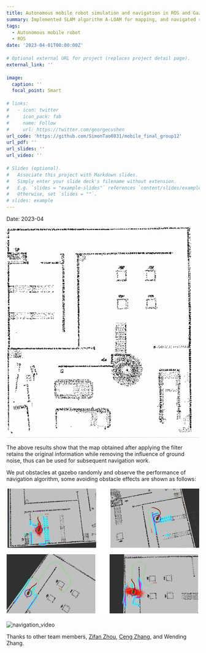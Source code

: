 ```yaml
---
title: Autonomous mobile robot simulation and navigation in ROS and Gazebo
summary: Implemented SLAM algorithm A-LOAM for mapping, and navigated robot in Gazebo.
tags:
  - Autonomous mobile robot
  - ROS
date: '2023-04-01T00:00:00Z'

# Optional external URL for project (replaces project detail page).
external_link: ''

image:
  caption: ''
  focal_point: Smart

# links:
#   - icon: twitter
#     icon_pack: fab
#     name: Follow
#     url: https://twitter.com/georgecushen
url_code: 'https://github.com/SimonTao0831/mobile_final_group12'
url_pdf: ''
url_slides: ''
url_video: ''

# Slides (optional).
#   Associate this project with Markdown slides.
#   Simply enter your slide deck's filename without extension.
#   E.g. `slides = "example-slides"` references `content/slides/example-slides.md`.
#   Otherwise, set `slides = ""`.
# slides: example
---
```

Date: 2023-04

![map](./map.png)

The above results show that the map obtained after applying the filter retains the original information while removing the influence of ground noise, thus can be used for subsequent navigation work.

We put obstacles at gazebo randomly and observe the performance of navigation algorithm, some avoiding obstacle effects are shown as follows:

![navigation](./navigation.png)

![navigation_video](./navigation_video.gif)

Thanks to other team members, [Zifan Zhou](https://www.linkedin.com/in/zifan-zhou-500932288/), [Ceng Zhang](https://www.linkedin.com/in/ceng-zhang-3854a3185/), and Wending Zhang.
